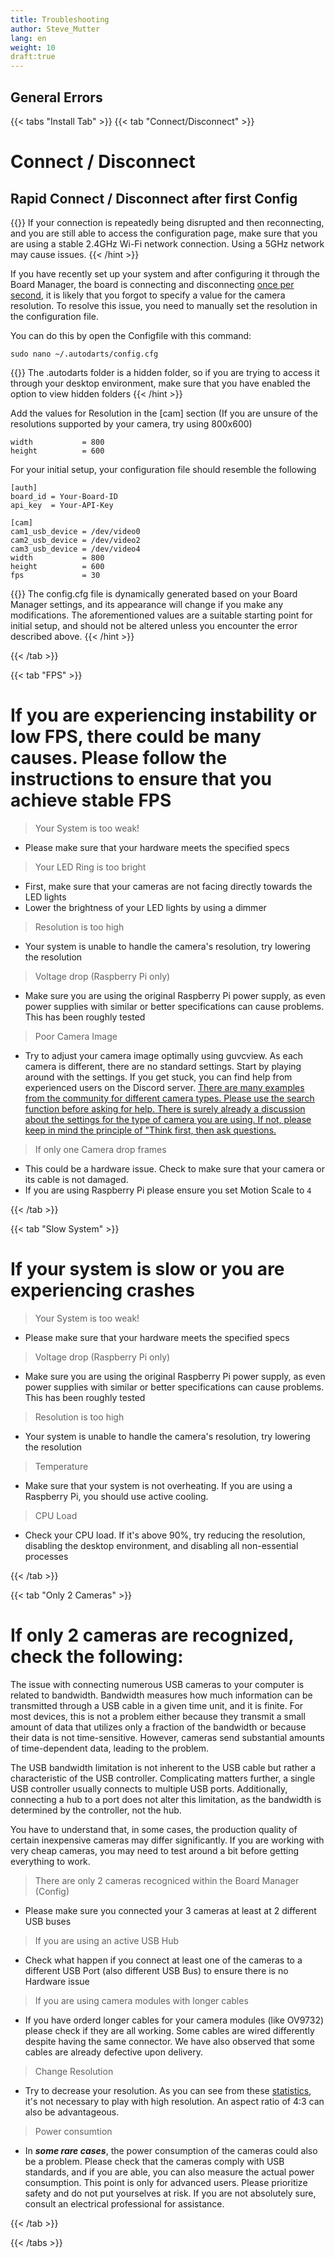 ```yaml
---
title: Troubleshooting
author: Steve_Mutter
lang: en
weight: 10
draft:true
---
```


## General Errors

{{< tabs "Install Tab" >}}
{{< tab "Connect/Disconnect" >}}

# Connect / Disconnect

## Rapid Connect / Disconnect after first Config

{{<hint type=note icon=gdoc_info_outline >}}
If your connection is repeatedly being disrupted and then reconnecting, and you are still able to access the configuration page, make sure that you are using a stable 2.4GHz Wi-Fi network connection. Using a 5GHz network may cause issues.
{{< /hint >}}

If you have recently set up your system and after configuring it through the Board Manager, the board is connecting and disconnecting <u>once per second</u>, it is likely that you forgot to specify a value for the camera resolution. To resolve this issue, you need to manually set the resolution in the configuration file.

You can do this by open the Configfile with this command:

```
sudo nano ~/.autodarts/config.cfg
```

{{<hint type=note icon=gdoc_info_outline >}}
The .autodarts folder is a hidden folder, so if you are trying to access it through your desktop environment, make sure that you have enabled the option to view hidden folders
{{< /hint >}}

Add the values for Resolution in the [cam] section (If you are unsure of the resolutions supported by your camera, try using 800x600)

```
width           = 800
height          = 600
```

For your initial setup, your configuration file should resemble the following

```
[auth]
board_id = Your-Board-ID
api_key  = Your-API-Key

[cam]
cam1_usb_device = /dev/video0
cam2_usb_device = /dev/video2
cam3_usb_device = /dev/video4
width           = 800
height          = 600
fps             = 30
```

{{<hint type=note icon=gdoc_info_outline >}}
The config.cfg file is dynamically generated based on your Board Manager settings, and its appearance will change if you make any modifications. The aforementioned values are a suitable starting point for initial setup, and should not be altered unless you encounter the error described above.
{{< /hint >}}

{{< /tab >}}

{{< tab "FPS" >}}

# If you are experiencing instability or low FPS, there could be many causes. Please follow the instructions to ensure that you achieve stable FPS

> Your System is too weak!

- Please make sure that your hardware meets the specified specs

> Your LED Ring is too bright

- First, make sure that your cameras are not facing directly towards the LED lights
- Lower the brightness of your LED lights by using a dimmer

> Resolution is too high

- Your system is unable to handle the camera's resolution, try lowering the resolution

> Voltage drop (Raspberry Pi only)

- Make sure you are using the original Raspberry Pi power supply, as even power supplies with similar or better specifications can cause problems. This has been roughly tested

> Poor Camera Image

- Try to adjust your camera image optimally using guvcview. As each camera is different, there are no standard settings. Start by playing around with the settings. If you get stuck, you can find help from experienced users on the Discord server. <u>There are many examples from the community for different camera types. Please use the search function before asking for help. There is surely already a discussion about the settings for the type of camera you are using. If not, please keep in mind the principle of "Think first, then ask questions.</u>

> If only one Camera drop frames

- This could be a hardware issue. Check to make sure that your camera or its cable is not damaged.
- If you are using Raspberry Pi please ensure you set Motion Scale to `4`

{{< /tab >}}

{{< tab "Slow System" >}}

# If your system is slow or you are experiencing crashes

> Your System is too weak!

- Please make sure that your hardware meets the specified specs

> Voltage drop (Raspberry Pi only)

- Make sure you are using the original Raspberry Pi power supply, as even power supplies with similar or better specifications can cause problems. This has been roughly tested

> Resolution is too high

- Your system is unable to handle the camera's resolution, try lowering the resolution

> Temperature

- Make sure that your system is not overheating. If you are using a Raspberry Pi, you should use active cooling.

> CPU Load

- Check your CPU load. If it's above 90%, try reducing the resolution, disabling the desktop environment, and disabling all non-essential processes

{{< /tab >}}

{{< tab "Only 2 Cameras" >}}

# If only 2 cameras are recognized, check the following:

The issue with connecting numerous USB cameras to your computer is related to bandwidth. Bandwidth measures how much information can be transmitted through a USB cable in a given time unit, and it is finite. For most devices, this is not a problem either because they transmit a small amount of data that utilizes only a fraction of the bandwidth or because their data is not time-sensitive. However, cameras send substantial amounts of time-dependent data, leading to the problem.

The USB bandwidth limitation is not inherent to the USB cable but rather a characteristic of the USB controller. Complicating matters further, a single USB controller usually connects to multiple USB ports. Additionally, connecting a hub to a port does not alter this limitation, as the bandwidth is determined by the controller, not the hub.

You have to understand that, in some cases, the production quality of certain inexpensive cameras may differ significantly. If you are working with very cheap cameras, you may need to test around a bit before getting everything to work.

> There are only 2 cameras recogniced within the Board Manager (Config)

- Please make sure you connected your 3 cameras at least at 2 different USB buses

> If you are using an active USB Hub

- Check what happen if you connect at least one of the cameras to a different USB Port (also different USB Bus) to ensure there is no Hardware issue

> If you are using camera modules with longer cables

- If you have orderd longer cables for your camera modules (like OV9732) please check if they are all working. Some cables are wired differently despite having the same connector. We have also observed that some cables are already defective upon delivery.

> Change Resolution

- Try to decrease your resolution. As you can see from these [statistics](http://docs.autodarts.io/getting-started/cameras/), it's not necessary to play with high resolution. An aspect ratio of 4:3 can also be advantageous.

> Power consumtion 

- In ***some rare cases***, the power consumption of the cameras could also be a problem. Please check that the cameras comply with USB standards, and if you are able, you can also measure the actual power consumption. This point is only for advanced users. Please prioritize safety and do not put yourselves at risk. If you are not absolutely sure, consult an electrical professional for assistance.


{{< /tab >}}

{{< /tabs >}}
